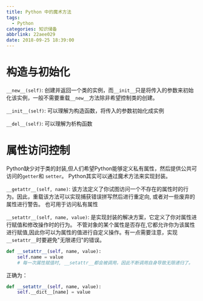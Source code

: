 ```yaml
---
title: Python 中的魔术方法
tags:
  - Python
categories: 知识储备
abbrlink: 22aee029
date: 2018-09-25 18:39:00
---
```


# 构造与初始化

`__new__(self)`: 创建并返回一个类的实例，而`__init__`只是将传入的参数来初始化该实例，一般不需要重载`__new__`方法除非希望控制类的创建。

`__init__(self)`: 可以理解为构造函数，将传入的参数初始化成实例

`__del__(self)`: 可以理解为析构函数

# 属性访问控制

Python缺少对于类的封装,但人们希望Python能够定义私有属性，然后提供公共可访问的`getter`和 `setter`。 Python其实可以通过魔术方法来实现封装。

`__getattr__(self, name)`: 该方法定义了你试图访问一个不存在的属性时的行为。因此，重载该方法可以实现捕获错误拼写然后进行重定向, 或者对一些废弃的属性进行警告。
也可用于访问私有属性

`__setattr__(self, name, value)`: 是实现封装的解决方案，它定义了你对属性进行赋值和修改操作时的行为。
不管对象的某个属性是否存在,它都允许你为该属性进行赋值,因此你可以为属性的值进行自定义操作。有一点需要注意，实现`__setattr__`时要避免"无限递归"的错误。
```python
def __setattr__(self, name, value):
    self.name = value
    # 每一次属性赋值时, __setattr__都会被调用，因此不断调用自身导致无限递归了。
```

正确为：
```python
def __setattr__(self, name, value):
    self.__dict__[name] = value
```
